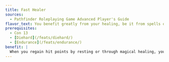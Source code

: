 ```yaml
---
title: Fast Healer
sources:
  - Pathfinder Roleplaying Game Advanced Player's Guide
flavor_text: You benefit greatly from your healing, be it from spells or natural healing.
prerequisites:
  - Con 13
  - [Diehard](/feats/diehard/)
  - [Endurance](/feats/endurance/)
benefit: |
  When you regain hit points by resting or through magical healing, you recover additional hit points equal to half your Constitution modifier (minimum +1).
---
```


